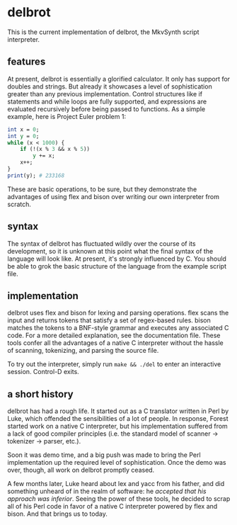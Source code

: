 # delbrot #
This is the current implementation of delbrot, the MkvSynth script interpreter.

## features ##
At present, delbrot is essentially a glorified calculator. It only has support for doubles and strings. But already it showcases a level of sophistication greater than any previous implementation. Control structures like if statements and while loops are fully supported, and expressions are evaluated recursively before being passed to functions. As a simple example, here is Project Euler problem 1:

```perl
int x = 0;
int y = 0;
while (x < 1000) {
    if (!(x % 3 && x % 5))
        y += x;
    x++;
}
print(y); # 233168
```
These are basic operations, to be sure, but they demonstrate the advantages of using flex and bison over writing our own interpreter from scratch.

## syntax ##
The syntax of delbrot has fluctuated wildly over the course of its development, so it is unknown at this point what the final syntax of the language will look like. At present, it's strongly influenced by C. You should be able to grok the basic structure of the language from the example script file.

## implementation ##
delbrot uses flex and bison for lexing and parsing operations. flex scans the input and returns tokens that satisfy a set of regex-based rules. bison matches the tokens to a BNF-style grammar and executes any associated C code. For a more detailed explanation, see the documentation file. These tools confer all the advantages of a native C interpreter without the hassle of scanning, tokenizing, and parsing the source file.

To try out the interpreter, simply run `make && ./del` to enter an interactive session. Control-D exits.

## a short history ##

delbrot has had a rough life. It started out as a C translator written in Perl by Luke, which offended the sensibilities of a lot of people. In response, Forest started work on a native C interpreter, but his implementation suffered from a lack of good compiler principles (i.e. the standard model of scanner -> tokenizer -> parser, etc.).

Soon it was demo time, and a big push was made to bring the Perl implementation up the required level of sophistication. Once the demo was over, though, all work on delbrot promptly ceased.

A few months later, Luke heard about lex and yacc from his father, and did something unheard of in the realm of software: he *accepted that his approach was inferior*. Seeing the power of these tools, he decided to scrap all of his Perl code in favor of a native C interpreter powered by flex and bison. And that brings us to today.
